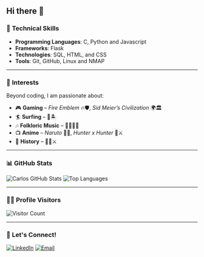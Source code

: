 ## Hi there 👋

### 🔧 **Technical Skills**

- **Programming Languages**: C, Python and Javascript
- **Frameworks**: Flask
- **Technologies**: SQL, HTML, and CSS
- **Tools**: Git, GitHub, Linux and NMAP

---

### 🎯 **Interests**

Beyond coding, I am passionate about:
- 🎮 **Gaming** – *Fire Emblem* 🔥🛡️, *Sid Meier’s Civilization* 🌍🏛️
- 🏄 **Surfing** – 🌊🏝️
- 🎶 **Folkloric Music** – 🎸🇵🇷🎵
- 📺 **Anime** – *Naruto* 🍜🌀, *Hunter x Hunter* 🎯⚔️
- 📜 **History** – 🏰📖⚔️

---

### 📊 **GitHub Stats**

![Carlos GitHub Stats](https://github-readme-stats.vercel.app/api?username=cvalverde96&show_icons=true&theme=synthwave)
![Top Languages](https://github-readme-stats.vercel.app/api/top-langs/?username=cvalverde96&layout=compact&theme=synthwave)

---

### 🕵️‍♂️ **Profile Visitors**

![Visitor Count](https://komarev.com/ghpvc/?username=cvalverde96&color=blue)

---

### 🤝 **Let's Connect!**
[![LinkedIn](https://img.shields.io/badge/LinkedIn-ff66cc?style=flat&logo=linkedin&logoColor=white)](https://www.linkedin.com/in/carlos-e-valverde)
[![Email](https://img.shields.io/badge/Email-ffcc00?style=flat&logo=gmail&logoColor=white)](mailto:cvalverde96@gmail.com)

